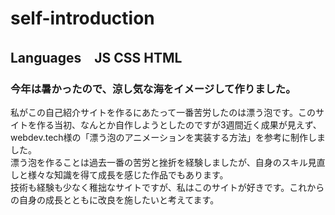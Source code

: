 # self-introduction
## Languages　JS CSS HTML
### 今年は暑かったので、涼し気な海をイメージして作りました。   
私がこの自己紹介サイトを作るにあたって一番苦労したのは漂う泡です。このサイトを作る当初、なんとか自作しようとしたのですが3週間近く成果が見えず、webdev.tech様の「漂う泡のアニメーションを実装する方法」を参考に制作しました。    
漂う泡を作ることは過去一番の苦労と挫折を経験しましたが、自身のスキル見直しと様々な知識を得て成長を感じた作品でもあります。    
技術も経験も少なく稚拙なサイトですが、私はこのサイトが好きです。これからの自身の成長とともに改良を施したいと考えてます。
